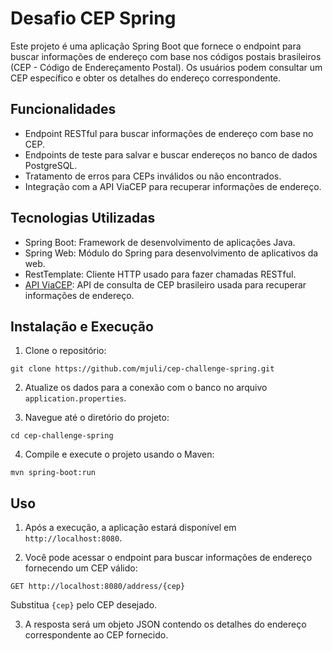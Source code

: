 # Desafio CEP Spring

Este projeto é uma aplicação Spring Boot que fornece o endpoint para buscar informações de endereço com base nos códigos postais brasileiros (CEP - Código de Endereçamento Postal). Os usuários podem consultar um CEP específico e obter os detalhes do endereço correspondente.

## Funcionalidades

- Endpoint RESTful para buscar informações de endereço com base no CEP.
- Endpoints de teste para salvar e buscar endereços no banco de dados PostgreSQL.
- Tratamento de erros para CEPs inválidos ou não encontrados.
- Integração com a API ViaCEP para recuperar informações de endereço.

## Tecnologias Utilizadas

- Spring Boot: Framework de desenvolvimento de aplicações Java.
- Spring Web: Módulo do Spring para desenvolvimento de aplicativos da web.
- RestTemplate: Cliente HTTP usado para fazer chamadas RESTful.
- [API ViaCEP](https://viacep.com.br): API de consulta de CEP brasileiro usada para recuperar informações de endereço.

## Instalação e Execução

1. Clone o repositório:

```
git clone https://github.com/mjuli/cep-challenge-spring.git
```

2. Atualize os dados para a conexão com o banco no arquivo `application.properties`.

3. Navegue até o diretório do projeto:

```
cd cep-challenge-spring
```

4. Compile e execute o projeto usando o Maven:

```
mvn spring-boot:run
```

## Uso

1. Após a execução, a aplicação estará disponível em `http://localhost:8080`.

2. Você pode acessar o endpoint para buscar informações de endereço fornecendo um CEP válido:

```
GET http://localhost:8080/address/{cep}
```

Substitua `{cep}` pelo CEP desejado.

3. A resposta será um objeto JSON contendo os detalhes do endereço correspondente ao CEP fornecido.
